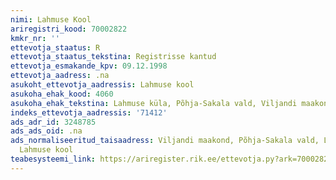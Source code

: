 ```yaml
---
nimi: Lahmuse Kool
ariregistri_kood: 70002822
kmkr_nr: ''
ettevotja_staatus: R
ettevotja_staatus_tekstina: Registrisse kantud
ettevotja_esmakande_kpv: 09.12.1998
ettevotja_aadress: .na
asukoht_ettevotja_aadressis: Lahmuse kool
asukoha_ehak_kood: 4060
asukoha_ehak_tekstina: Lahmuse küla, Põhja-Sakala vald, Viljandi maakond
indeks_ettevotja_aadressis: '71412'
ads_adr_id: 3248785
ads_ads_oid: .na
ads_normaliseeritud_taisaadress: Viljandi maakond, Põhja-Sakala vald, Lahmuse küla,
  Lahmuse kool
teabesysteemi_link: https://ariregister.rik.ee/ettevotja.py?ark=70002822&ref=rekvisiidid
---
```

